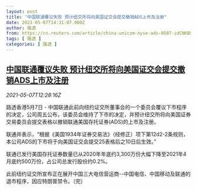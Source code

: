 ```yaml
---
layout: post
title: "中国联通覆议失败 预计纽交所将向美国证交会提交撤销ADS上市及注册"
date: 2021-05-07T14:31:07.000Z
author: 路透
from: https://cn.reuters.com/article/china-unicom-nyse-ads-0507-idCNKBS2CO15W
tags: [ 路透 ]
categories: [ 路透 ]
---
```

<!--1620397867000-->
[中国联通覆议失败 预计纽交所将向美国证交会提交撤销ADS上市及注册](https://cn.reuters.com/article/china-unicom-nyse-ads-0507-idCNKBS2CO15W)
------

<div>
<div><i>2021-05-07T12:28:16Z</i></div><p>路透香港5月7日 - 中国联通此前向纽约证交所董事会的一个委员会覆议下市程序的决定，公司周五公布，该委员会维持了下市的决定，并预计纽交所将向美国证券交易委员会提交表格以撤销联通美国存托证券(ADS)的上市及注册。</p><p>联通并表示，“根据《美国1934年证券交易法》（经修正）项下第12d2-2条规则，本公司ADS的下市将于向美国证交会提交25表格后之10日后生效。”</p><p>联通已发行美国存托证券数量已从2020年年底约3,300万份大幅下降至2021年4月底约500万份，占公司总发行股份约0.2%。</p><p>此前纽约证交所宣布正在展开中国三大电信营运商--中国电信、中国移动及联通的退市程序，因应特朗普禁令。（完） </p>
</div>
